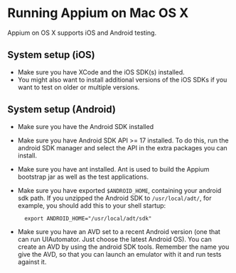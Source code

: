 Running Appium on Mac OS X 
=======

Appium on OS X supports iOS and Android testing.

<a name="ios"></a>System setup (iOS)
--------

* Make sure you have XCode and the iOS SDK(s) installed.
* You might also want to install additional versions of the iOS SDKs if you
  want to test on older or multiple versions.

<a name="android"></a>System setup (Android)
--------

* Make sure you have the Android SDK installed
* Make sure you have Android SDK API &gt;= 17 installed. To do this, run the
  android SDK manager and select the API in the extra packages you can install.
* Make sure you have ant installed. Ant is used to build the Appium bootstrap
  jar as well as the test applications.
* Make sure you have exported `$ANDROID_HOME`, containing your android sdk
  path. If you unzipped the Android SDK to `/usr/local/adt/`, for example, you
  should add this to your shell startup:

        export ANDROID_HOME="/usr/local/adt/sdk"

* Make sure you have an AVD set to a recent Android version (one that can run
  UIAutomator. Just choose the latest Android OS). You can create an AVD by
  using the android SDK tools. Remember the name you give the AVD, so that you
  can launch an emulator with it and run tests against it.
